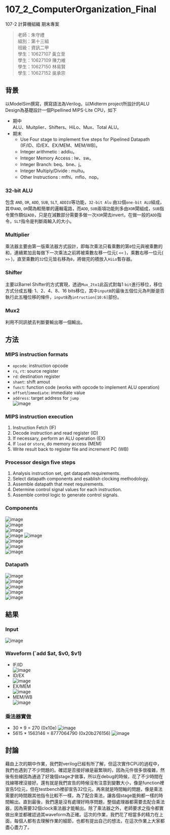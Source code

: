 # 107_2_ComputerOrganization_Final
107-2 計算機組織 期末專案

> 老師：朱守禮  
> 組別：第十三組  
> 班級：資訊二甲  
> 學生：10627107  黃立至  
> 學生：10627109  陳力維   
> 學生：10627150  林易賢  
> 學生：10627152  吳承宗  

## 背景
以ModelSim撰寫，撰寫語法為Verilog，以Midterm project所設計的ALU Design為基礎設計一個Pipellined MIPS-Lite CPU，如下
- 期中  
ALU、Muitplier、Shifters、HiLo、Mux、Total ALU。
- 期末
  - Use Four stage to implement five steps for Pipelined Datapath (IF/ID、ID/EX、EX/MEM、MEM/WB)。
  - Integer arithmetic :  addiu。
  - Integer Memory Access :  lw、sw。
  - Integer Branch:  beq、bne、j。
  - Integer Multiply/Divide :  multu。
  - Other Instructions :  mfhi、mflo、nop。
  
### 32-bit ALU
包含 `AND`, `OR`, `ADD`, `SUB`, `SLT`, `ADDIU`等功能，`32-bit Alu` 由`32`個`one-bit ALU`組成，其中`AND`, `OR`閘為較簡單的邏輯電路，而`ADD`, `SUB`兩項功能則多由`XOR`閘組成，`SUB`指令實作類似`ADD`，只是在減數部分需要多做一次`XOR`閘去invert，在做一般的`ADD`指令，`SLT`指令是判斷兩輸入的大小。

### Multiplier
乘法器主要由第一版乘法器方式設計，即每次乘法只看乘數的第`0`位元與被乘數的和，連續累加且每做下一次乘法之前將被乘數左移一位元( `<<` )，乘數右移一位元( `>>` )，直至乘數的`32`位元皆右移為`0`，將做完的積放入`HiLo`暫存器。

### Shifter
主要以Barrel Shifter的方式實現，透過`Mux_2to1`此函式對每1 `bit`進行移位，移位方式分成五種: 1、2、4、8、16 bits移位，其中`inputB`的最後五個位元為判斷是否執行此五種位移的條件，`inputB`為`intruction[10:6]`部份。

### Mux2
利用不同訊號去判斷要輸出哪一個輸出。

## 方法
### MIPS instruction formats
- `opcode`: instruction opcode
- `rs`, `rt`: source register
- `rd`: destination register
- `shamt`: shift amout
- `funct`: function code (works with opcode to implement ALU operation)
- `offset`/`immediate`: immediate value
- `address`: target address for `jump`  
![image](https://user-images.githubusercontent.com/51331397/183282855-c773ff39-6c3b-4dbd-92b8-9d063f440e9d.png)  

### MIPS instruction execution
1. Instruction Fetch (IF)
2. Decode instruction and read register (ID)
3. If necessary, perform an ALU operation (EX)
4. If `load` or `store`, do memory access (MEM)
5. Write result back to register file and increment PC (WB)

### Processor design five steps
1. Analysis instruction set, get datapath requirements.
2. Select datapath components and esablish clocking methodology.
3. Assemble datapath that meet requirements.
4. Determine control signal values for each instruction.
5. Assemble control logic to generate control signals.

### Components
![image](https://user-images.githubusercontent.com/51331397/183283064-45f174ba-f649-4d1b-b4e9-0e4d173ae3c1.png)  
![image](https://user-images.githubusercontent.com/51331397/183283069-3ffcaffa-c959-49e2-96c6-c2a93c047dc3.png)  
![image](https://user-images.githubusercontent.com/51331397/183283080-ef8db241-bdf5-435d-829e-f68752cca7bb.png)  
![image](https://user-images.githubusercontent.com/51331397/183283088-d81a6f61-4d53-4259-b1ab-3fd137ee00fc.png) 
![image](https://user-images.githubusercontent.com/51331397/183283096-74f493dd-37bb-49df-bf4a-f527cff26521.png)  
![image](https://user-images.githubusercontent.com/51331397/183283102-0b7ff663-6904-46cd-9f98-90ccf6dddf1b.png)  
![image](https://user-images.githubusercontent.com/51331397/183283109-30b19b7d-c15a-475c-96b1-eef65b909398.png)  
![image](https://user-images.githubusercontent.com/51331397/183283114-0cf5740c-7491-4c61-9410-f631653b06b1.png)  

### Datapath
![image](https://user-images.githubusercontent.com/51331397/183283142-78b44054-ab8a-462f-bc69-84e5122522d3.png)  
![image](https://user-images.githubusercontent.com/51331397/183283147-41de762d-953e-422d-9e03-3b652ba3a86c.png)  
![image](https://user-images.githubusercontent.com/51331397/183283150-a55e9315-1120-4c2a-b9ef-2eaa92bb14ac.png)  
![image](https://user-images.githubusercontent.com/51331397/183283155-38e81ee5-c291-4f15-b923-3d0f988fbcd9.png)  
![image](https://user-images.githubusercontent.com/51331397/183283165-a7e79975-6057-4489-b2f5-e262fe3642a6.png)  

## 結果
### Input
![image](https://user-images.githubusercontent.com/51331397/183283265-85d834f0-0db6-48cf-9f45-44d62dbe589e.png)  

### Waveform (`add $at, $v0, $v1)
- IF/ID  
![image](https://user-images.githubusercontent.com/51331397/183283429-014737da-d09c-49c3-b701-fdedceee408c.png)
- ID/EX  
![image](https://user-images.githubusercontent.com/51331397/183283454-8db932d3-019b-415f-b491-ff37d75cf972.png)
- EX/MEM  
![image](https://user-images.githubusercontent.com/51331397/183283464-62c269d4-e4c4-4846-8dc0-1a2f025be5ed.png)
- MEM/WB  
![image](https://user-images.githubusercontent.com/51331397/183283472-a4dd68a9-9419-4c85-a4d8-4c8d80556ba6.png)

### 乘法器實做
- 30 * 9 = 270 (0x10e)
![image](https://user-images.githubusercontent.com/51331397/183283507-e687232e-0bca-4b3a-9374-b7ee5e8e35bc.png)  
- 5615 * 1563146 = 8777064790 (0x20b276156)
![image](https://user-images.githubusercontent.com/51331397/183283538-0d5602d5-9a33-4067-bd6d-197a17d19d5b.png)

## 討論
藉由上次的期中作業，我們對verilog已經有所了解，但這次實作CPU的過程中，我們也遇到了不少問題的。確認是否接好線是最繁瑣的，因為元件很多很複雜，然後有些線因為通過了好幾個stage才做事，所以在debug的時候，花了不少時間在找線哪裡沒接好。還有就是我們宣告的時候沒有注意到變數大小，像是function裡宣告5位元，但在testbench裡卻宣告32位元。再來就是時間軸的問題，像是乘法需要的時間跟其他指令比較不一樣，為了配合乘法，讓各個stage能夠都一樣的時間輸出。直到最後，我們還是沒有處理好時序問題，整個處理器都需要去配合乘法器，因為需要32個clock乘法器才能輸出。除了乘法器之外，老師要求之指令都實做出來並都確認過其waveform為正確。這次的作業，我們花了相當多的精力在上面，每個人都有去理解作業的細節，也都有提出自己的想法，在這次作業上大家都盡心盡力了。
